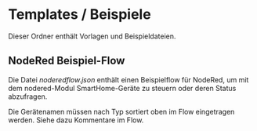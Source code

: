 # Templates / Beispiele

Dieser Ordner enthält Vorlagen und Beispieldateien.

## NodeRed Beispiel-Flow
Die Datei *noderedflow.json* enthält einen Beispielflow für NodeRed, um mit dem nodered-Modul SmartHome-Geräte zu steuern oder deren Status abzufragen.

Die Gerätenamen müssen nach Typ sortiert oben im Flow eingetragen werden. Siehe dazu Kommentare im Flow.
